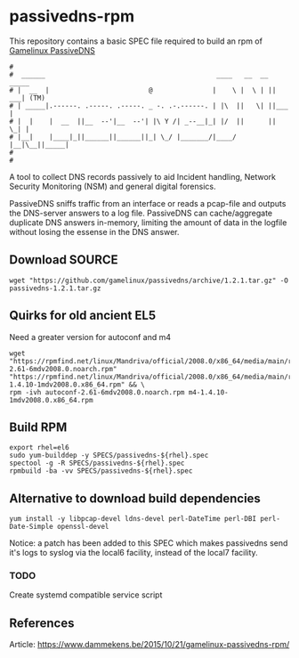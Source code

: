 # passivedns-rpm
This repository contains a basic SPEC file required to build an rpm of
[Gamelinux PassiveDNS](https://github.com/gamelinux/passivedns)

```
#
#  ______                                           ____   __  __  _____
# |  __  |                         @               |    \ |  \ | ||  ___| (TM)
# | _____|.------. .-----. .-----. _ -. .-.------. | |\  ||   \| ||___  |
# |  |    |  __  ||__  --'|__  --'| |\ Y /| _--__|_| |/  ||      || \_| |
# |__|    |____|_||______||______||_| \_/ |_______/|____/ |__|\__||_____|
#
#
```

A tool to collect DNS records passively to aid Incident handling, Network
Security Monitoring (NSM) and general digital forensics.

PassiveDNS sniffs traffic from an interface or reads a pcap-file and outputs
the DNS-server answers to a log file. PassiveDNS can cache/aggregate duplicate
DNS answers in-memory, limiting the amount of data in the logfile without
losing the essense in the DNS answer.

## Download SOURCE
```
wget "https://github.com/gamelinux/passivedns/archive/1.2.1.tar.gz" -O passivedns-1.2.1.tar.gz
```
## Quirks for old ancient EL5
Need a greater version for autoconf and m4
```
wget "https://rpmfind.net/linux/Mandriva/official/2008.0/x86_64/media/main/release/autoconf-2.61-6mdv2008.0.noarch.rpm" "https://rpmfind.net/linux/Mandriva/official/2008.0/x86_64/media/main/release/m4-1.4.10-1mdv2008.0.x86_64.rpm" && \
rpm -ivh autoconf-2.61-6mdv2008.0.noarch.rpm m4-1.4.10-1mdv2008.0.x86_64.rpm
```
## Build RPM
```
export rhel=el6
sudo yum-builddep -y SPECS/passivedns-${rhel}.spec
spectool -g -R SPECS/passivedns-${rhel}.spec
rpmbuild -ba -vv SPECS/passivedns-${rhel}.spec
```
## Alternative to download build dependencies
```
yum install -y libpcap-devel ldns-devel perl-DateTime perl-DBI perl-Date-Simple openssl-devel
```

Notice: a patch has been added to this SPEC which makes passivedns send it's logs to syslog via the local6 facility, instead of the local7 facility.

### TODO
Create systemd compatible service script

## References
Article: https://www.dammekens.be/2015/10/21/gamelinux-passivedns-rpm/
